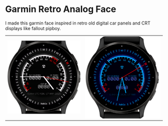 # Garmin Retro Analog Face 

I made this garmin face inspired in retro old digital car panels and CRT displays like fallout pipboy.

|||
|---|---|
|![watchface image](assets/thumb.png)|![watchface image](assets/thumb2.png)|
